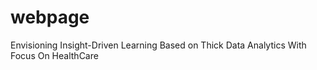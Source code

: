 # webpage
Envisioning Insight-Driven Learning Based on Thick Data Analytics With Focus On HealthCare
